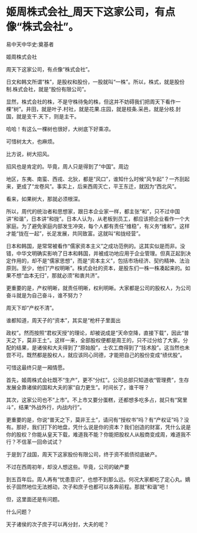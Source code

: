 # 姬周株式会社_周天下这家公司，有点像“株式会社”。

易中天中华史:奠基者

姬周株式会社

周天下这家公司，有点像“株式会社”。

日文和韩文所谓“株”，是股权和股份，一股就叫“一株”。所以，株式，就是股份制.株式会社，就是“股份有限公司”。

显然，株式会社的株，不是守株待兔的株，但这并不妨碍我们把周天下看作一棵“树”。井田，就是叶子.村社，就是花果.庄园，就是枝条.采邑，就是分枝.封国，就是支干.天下，则是主干。

哈哈！有这么一棵树也很好，大树底下好乘凉。

可惜树太大，也麻烦。

比方说，树大招风。

招风也是肯定的。毕竟，周人只是得到了“中国”。周边

地区，东夷、南蛮、西戎、北狄，都是“风口”，谁知什么时候“风乍起”？一齐刮起来，更成了“龙卷风”。事实上，后来西周灭亡，平王东迁，就因为“西北风”。

看来，如果树大，那就必须根深。

所以，周代的统治者和思想家，跟日本企业家一样，都主张“和”，只不过中国讲“和谐”，日本讲“和拢”。日本人认为，从老板到员工，都应该把企业看作一个大家庭。为了避免家庭内部发生冲突，每个人都有责任“维稳”，有义务“维和”。这样才能“拢在一起”，长足发展，共同致富。这就叫“和拢经营”。

日本和韩国，是常常被看作“儒家资本主义”之成功范例的。这其实似是而非。没错，中华文明确实影响了日本和韩国，并被成功地应用于企业管理。但真正起到决定作用的，却不是“儒家思想”，而是“资本主义”，包括市场经济、契约精神、法治原则。至少，他们“产权明晰”。株式会社的资本，是股东们一株一株凑起来的。如果不想“血本无归”，那就必须“和衷共济”。

更重要的是，产权明晰，就责任明晰，权利明晰。大家都是公司的股权人，为公司奋斗就是为自己奋斗，谁不努力？

周天下却“产权不清”。

谁都知道，周天子的“资本”，其实是“枪杆子里面出

政权”。然而按照“君权天授”的理论，却被说成是“天命空降，直接下载”，因此“普天之下，莫非王土”。这样一来，全部股权便都是周王的，只不过分给了大家。分配的结果，是诸侯和大夫得到了“原始股”，士农工商得到了“技术股”。这当然也未尝不可。既然都是股权人，就应该同心同德，才能把自己的股份变成“绩优股”。

可惜这最终只是一厢情愿。

首先，姬周株式会社既不“生产”，更不“分红”。公司总部只知道收“管理费”，生存发展全靠诸侯的国和大夫的家“自力更生”。时间长了，谁干呀？

其次，这家公司也不“上市”。不上市又要分蛋糕，还都想多吃多占，就只有“窝里斗”，结果“外战外行，内战内行”。

更重要的是，你说“普天之下，莫非王土”，请问有“授权书”吗？有“产权证”吗？没有。那好，我们打下的地盘，凭什么说是你的资本？我们创造的财富，凭什么说是你的股权？你能从皇天下载，难道我不能？你能把股权人从殷商变成周，难道我不行？不信革一回命试试？

于是到了战国，周天下这家股份有限公司，终于资不抵债彻底破产。

不过在西周初年，却没人想这些。毕竟，公司的破产要

到五百年后。周人再有“忧患意识”，也想不到那么远。何况大家都吃了定心丸。嫡长子固然地位无法撼动，次子和庶子也都可以各奔前程。那就“和谐”吧！

但，这里面还是有问题。

什么问题？

天子诸侯的次子庶子可以再分封，大夫的呢？